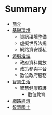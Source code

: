 # Summary

* [簡介](README.md)
* [基礎環境](infra.md)
   * 資訊環境整備
   * 虛擬世界法規
   * 網路資安隱私
* [透明治理](gover.md)
   * 政府資料開放
   * 政策參與平台
   * 數位政府服務
* [智慧生活](smart.md)
   * 智慧健康照護
       * 數位教育
* [網路經濟](econo.md)
* [智慧國土](spatial.md)

